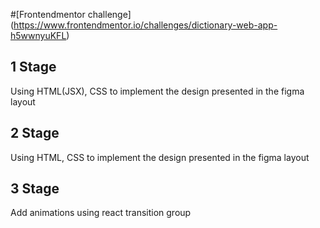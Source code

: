 #[Frontendmentor challenge] (https://www.frontendmentor.io/challenges/dictionary-web-app-h5wwnyuKFL)

## 1 Stage
Using HTML(JSX), CSS to implement the design presented in the figma layout

## 2 Stage
Using HTML, CSS to implement the design presented in the figma layout

## 3 Stage
Add animations using react transition group
